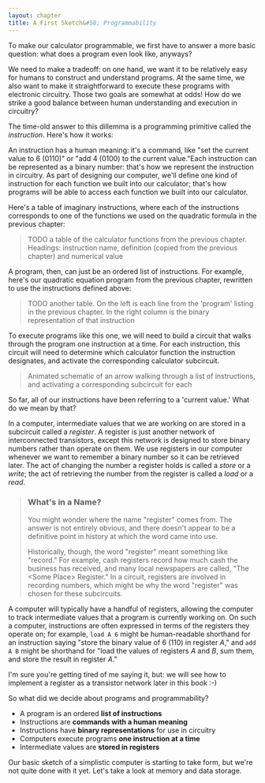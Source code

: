 ```yaml
---
layout: chapter
title: A First Sketch&#58; Programmability
---
```


To make our calculator programmable, we first have to answer a more basic question: what does a program even look like, anyways?

We need to make a tradeoff: on one hand, we want it to be relatively easy for humans to construct and understand programs. At the same time, we also want to make it straightforward to execute these programs with electronic circuitry. Those two goals are somewhat at odds! How do we strike a good balance between human understanding and execution in circuitry?

The time-old answer to this dillemma is a programming primitive called the *instruction*. Here's how it works:

An instruction has a human meaning: it's a command, like "set the current value to 6 ($0110$)" or "add 4 ($0100$​) to the current value."Each instruction can be represented as a binary number: that's how we represent the instruction in circuitry. As part of designing our computer, we'll define one kind of instruction for each function we built into our calculator; that's how programs will be able to access each function we built into our calculator.

Here's a table of imaginary instructions, where each of the instructions corresponds to one of the functions we used on the quadratic formula in the previous chapter:

> TODO a table of the calculator functions from the previous chapter. Headings: instruction name, definition (copied from the previous chapter) and numerical value

A program, then, can just be an ordered list of instructions. For example, here's our quadratic equation program from the previous chapter, rewritten to use the instructions defined above:

> TODO another table. On the left is each line from the 'program' listing in the previous chapter. In the right column is the binary representation of that instruction

To execute programs like this one, we will need to build a circuit that walks through the program one instruction at a time. For each instruction, this circuit will need to determine which calculator function the instruction designates, and activate the corresponding calculator subcircuit. 

> Animated schematic of an arrow walking through a list of instructions, and activating a corresponding subcircuit for each

So far, all of our instructions have been referring to a 'current value.' What do we mean by that?

In a computer, intermediate values that we are working on are stored in a subcircuit called a *register*. A register is just another network of interconnected transistors, except this network is designed to store binary numbers rather than operate on them. We use registers in our computer whenever we want to remember a binary number so it can be retrieved later. The act of changing the number a register holds is called a *store* or a *write*; the act of retrieving the number from the register is called a *load* or a *read*.

> ### What's in a Name?
>
> You might wonder where the name "register" comes from. The answer is not entirely obvious, and there doesn't appear to be a definitive point in history at which the word came into use.
>
> Historically, though, the word "register" meant something like "record." For example, cash registers record how much cash the business has received, and many local newspapers are called, "The &lt;Some Place&gt; Register." In a circuit, registers are involved in recording numbers, which might be why the word "register" was chosen for these subcircuits.

A computer will typically have a handful of registers, allowing the computer to track intermediate values that a program is currently working on. On such a computer, instructions are often expressed in terms of the registers they operate on; for example, `load A 6` might be human-readable shorthand for an instruction saying "store the binary value of 6 ($110$) in register $A$," and `add A B` might be shorthand for "load the values of registers $A$ and $B$, sum them, and store the result in register $A$."

I'm sure you're getting tired of me saying it, but: we will see how to implement a register as a transistor network later in this book :-)

So what did we decide about programs and programmability?

* A program is an ordered **list of instructions**
* Instructions are **commands with a human meaning**
* Instructions have **binary representations** for use in circuitry
* Computers execute programs **one instruction at a time**
* Intermediate values are **stored in registers**

Our basic sketch of a simplistic computer is starting to take form, but we're not quite done with it yet. Let's take a look at memory and data storage.
